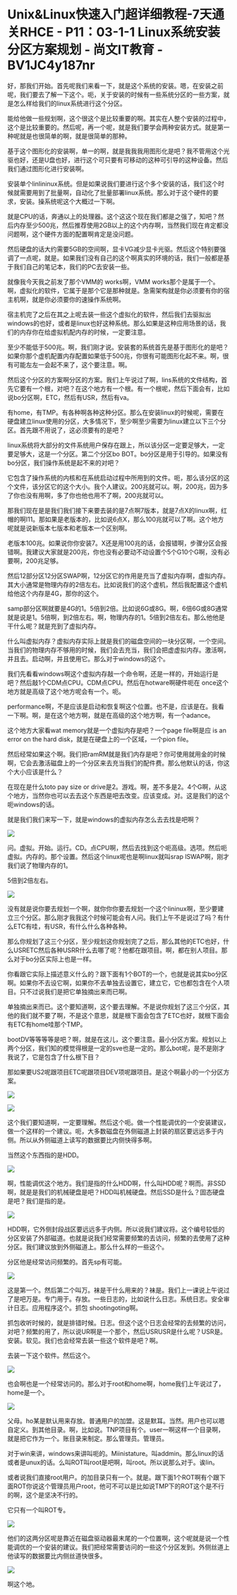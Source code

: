 # Unix&Linux快速入门超详细教程-7天通关RHCE - P11：03-1-1 Linux系统安装分区方案规划 - 尚文IT教育 - BV1JC4y187nr

好，那我们开始。首先呢我们来看一下，就是这个系统的安装。嗯，在安装之前呢，我们要去了解一下这个。呃，关于安装的时候有一些系统分区的一些方案，就是怎么样给我们的linux系统进行这个分区。

能给他做一些规划啊，这个很这个是比较重要的啊。其实在人整个安装的过程中，这个是比较重要的。然后呢，再一个呢，就是我们要学会两种安装方式。就是第一种呢就是也很简单的啊，就是很简单的那种。

基于这个图形化的安装啊，单一的啊，就是我我我用图形化是吧？我不管用这个光驱也好，还是U盘也好，进行这个可只要有可移动的这种可引导的这种设备。然后我们通过图形化进行安装啊。

安装单个linlininux系统。但是如果说我们要进行这个多个安装的话，我们这个时候就需要用到了批量啊，自动化了批量部署linux系统。那么对于这个硬件的要求，安装。操系统呢这个大概过一下啊。

就是CPU的话，奔通以上的处理器。这个这这个现在我们都是之强了，知吧？然后内存至少500兆，然后推荐使用2GB以上的这个内存啊，当然我们现在肯定都没问题啊，这个硬件方面的配置啊肯定是没问题。

然后硬盘的话大约需要5GB的空间啊，显卡VG减少显卡光驱。然后这个特别要强调了一点呢，就是。如果我们没有自己的这个啊真实的环境的话，我们一般都是基于我们自己的笔记本，我们的PC去安装一些。

就像我今天我之前发了那个VMM的 works啊，VMM works那个是属于一个。啊，虚拟化的软件，它属于是那个它是那种就是。急需架构就是你必须要有你的宿主机啊，就是你必须要你的速操作系统啊。

宿主机完了之后在其之上呢去装一些这个虚拟化的软件，然后我们去驱拟出windows的也好，或者是linux也好这种系统。那么如果是这种应用场景的话，我们的内存你在给虚拟机配内存的时候，一定要注意。

至少不能低于500兆。啊，我们刚才说。安装套的系统首先是基于图形化的是吧？如果你那个虚机配置内存配置如果低于500兆，你很有可能图形化起不来。啊，很有可能左左一会起不来了，这个要注意。啊。

然后这个分区的方案啊分区的方案。我们上午说过了啊，lins系统的文件结构，首先它要有一个根，对吧？在这个地方有一个根。有一个根呢，然后下面会有，比如说bo分区啊，ETC，然后有USR，然后有va。

有home，有TMP。有各种啊各种这种分区。那么在安装linux的时候呢，需要在硬盘建立linux使用的分区，大多情况下，至少啊至少需要为linux建立以下三个分区。首先跟不用说了，这必须要有的是吧？

linux系统将大部分的文件系统用户保存在跟上，所以该分区一定要足够大，一定要足够大，这是一个分区。第二个分区bo BOT。bo分区是用于引导的。如果没有bo分区，我们操作系统是起不来的对吧？

它包含了操作系统的内核和在系统启动过程中所用到的文件。呃，那么该分区的这个文件，该分区它的这个大小。我个人建议。200兆就可以。啊，200兆，因为多了你也没有用啊，多了你也他也用不了啊，200兆就可以。

那我们现在是是我们我们接下来要去装的是7点啊7版本，就是7点X的linux啊，红帽的啊I11。那如果是老版本的，比如说6点X，那么100兆就可以了啊。这个地方呢就是说新版本七版本和老版本一个区别啊。

老版本100兆。如果说你你安装7。X还是用100兆的话，会报错啊，步骤分区会报错啊。我建议大家就是200兆，你也没有必要动不动设置个5个G10个G啊，没有必要啊，200兆足够。

然后12部分区12分区SWAP啊，12分区它的作用是充当了虚拟内存啊，虚拟内存。其大小通常是物理内存的2倍左右。比如说我们的这个虚机，然后我配置这个虚机给他这个内存是4G，那你的这个。

samp部分区啊就要是4G的1。5倍到2倍。比如说6G或8G。啊，6倍6G或8G通常就是说是1。5倍啊，到2倍左右。啊，物理内存的1。5倍到2倍左右。那么他他是干什么呢？就是充到了虚拟内存。

什么叫虚拟内存？虚拟内存实际上就是我们的磁盘空间的一块分区啊，一个空间。当我们的物理内存不够用的时候，我们会去充当，我们会把虚虚拟内存。激活啊，并且去。启动啊，并且使用它。那么对于windows的这个。

我们先看看windows啊这个虚拟内存敲一个命令啊，还是一样的，开始运行是吧？然后敲1个CDM点CPU。CDM点CPU。然后在hotware啊硬件呃在 once这个地方就是高级了这个地方呢会有一个。呃。

performance啊，不是应该是启动和恢复啊这个位置。也不是，应该是在。我看一下啊。啊，是在这个地方啊，就是在高级的这个地方啊，有一个adance。

这个地方大家看wat memory就是一个虚拟内存是吧？一个page file啊是应 is an error on the hard disk，就是在硬盘上的一个区域，一个pion file。

然后经常如果这个啊。我们把ramRM就是我们内存是吧？你可使用就用金的时候啊，它会去激活磁盘上的一个分区来去充当我们的配件费。那么他默认的话，你这个大小应该是什么？

在现在是什么toto pay size or drive是2。游戏。啊，差不多是2。4个G啊，从这个地方，当然你也可以去去这个东西是吧去改变。应该变成。对。这是我们的这个呃windows的话。

就是我们我们来写一下，就是windows的虚拟内存怎么去去找是吧啊？

![](img/df07994b6a66981e3beaf53e464ecb26_1.png)

问。虚拟。开始。运行。CD。点CPU啊，然后去找到这个呃高级。选项。然后呃虚拟。内存的。那个设置。然后这个linux呢也是啊linux就叫srap lSWAP啊，刚才我们说了物理内存的1。

5倍到2倍左右。

![](img/df07994b6a66981e3beaf53e464ecb26_3.png)

没有就是说你要去规划一个啊，就你你你要去规划一个这个lininux啊，至少要建立三个分区。那么刚才我我这个时候可能会有人问。我们上午不是说过了吗？有什么ETC有哇，有USR，有什么什么各种各种。

那么你规划了这三个分区，至少规划这你规划完了之后，那么其他的ETC也好，什么USRETC然后各种USRR什么去哪了呢？他都在跟项目。啊，都在别人项目。那么对于bo分区实际上也是一样。

你看跟它实际上描述意义什么的？跟下面有1个BOT的一个，也就是说其实bo分区啊。如果你不去设它啊，如果你不去单独去设置它，建立它，它也都包含在个人项目。只不过说我们是把它单独摘出来而已啊。

单独摘出来而已。这个要知道啊，这个要去理解。不是说你规划了这三个分区，其他的我们就不要了啊，不是这个意思，就是根下面会包含了ETC也好，就根下面会有ETC有home哇那个TMP。

bootDV等等等等是吧？啊，就是在这儿，这个要注意。最小分区方案。规划以上两个分区，我们知的模觉得根是一定的sve也是一定的。那么bot呢，是不是刚才我说了，它是包含了什么根下目？

那如果要US2呢跟项目ETC呢跟项目DEV项呢跟项目。是这个啊最小的一个分区方案。

![](img/df07994b6a66981e3beaf53e464ecb26_5.png)

![](img/df07994b6a66981e3beaf53e464ecb26_6.png)

这个我们要知道啊，一定要理解。然后这个呃。做一个性能调优的一个安装建议，做一个这样的一个建议。呃，大多数磁盘在外侧磁道上封装的扇区要远远多于内侧。所以从外侧磁道上读写的数据要比内侧快得多啊。

当然这个东西指的是HDD。

![](img/df07994b6a66981e3beaf53e464ecb26_8.png)

啊，性能调优这个地方。我们是指的什么HDD啊，什么叫HDD呢？啊而。非SSD啊，就是是我们的机械硬盘是吧？HDD叫机械硬盘。然后SSD是什么？固态硬盘是吧？我们是指的是。



![](img/df07994b6a66981e3beaf53e464ecb26_10.png)

HDD啊，它外侧封段战区要远远多于内侧。所以说我们建议将。这个编号较低的分区安装了外部磁道。也就是说我们经常需要频繁的去访问，频繁的去使用了这种分区。我们建议放到外侧磁道上。那么什么样的一些这个。

分区他是经常访问频繁的。首先sp有可能。

![](img/df07994b6a66981e3beaf53e464ecb26_12.png)

这是第一个。然后第二个叫万。袜是干什么用来的？袜是。我们上一课说上午说过了是吧万是。专门用于。存放。一些日志的，比如说什么日志。系统日志。安全审计日志。应用程序这个。抓包 shootingoting啊。

抓包收听时候的，就是排错时候。日志。但这个这个日志会经常的去频繁的访问，对吧？频繁的用了，所以说UR啊是一个那个，然后USRUSR是什么呢？USR是。安装。软见。我们也会经常去装一些这个软件是吧？啊。

去装一下这个软件。然后这个。

![](img/df07994b6a66981e3beaf53e464ecb26_14.png)

也会啊也是一个经常访问的。那么对于root和home啊，home我们上午说过了，home是一个。

![](img/df07994b6a66981e3beaf53e464ecb26_16.png)

父母。ho某是默认用来存放。普通用户的加盟。这是默耳。当然。用户也可以嗯自定义。到其他目录。啊，比如说。TNP项目有个。user一啊这样一个目录啊，就是把它作为一个。账目录来制定。那么管理员。管理员。

对于win来讲，windows来讲叫呃的。Miinistature。叫addmin。那么linux的话或者是unux的话。么叫ROT叫root是吧啊，叫root。所以说那么对于。诶lin。

或者说我们直接root用户。的加目录只有一个。就是。跟下面1个ROT啊有个跟下面ROT你说这个管理员用户root，他可不可以是比如说TMP下的ROT这个是不行的啊，这个是坚决不行的。

它只有一个叫ROT专。

![](img/df07994b6a66981e3beaf53e464ecb26_18.png)

他们的这两分区呢是靠近在磁盘驱动器最末尾的一个位置啊，这个呢就是说一个性能调优的一个安装的建议。我们把经常需要访问的一些这个分区发到。外侧丝道上他读写的数据要比内侧丝道快很多。



![](img/df07994b6a66981e3beaf53e464ecb26_20.png)

啊这个地。